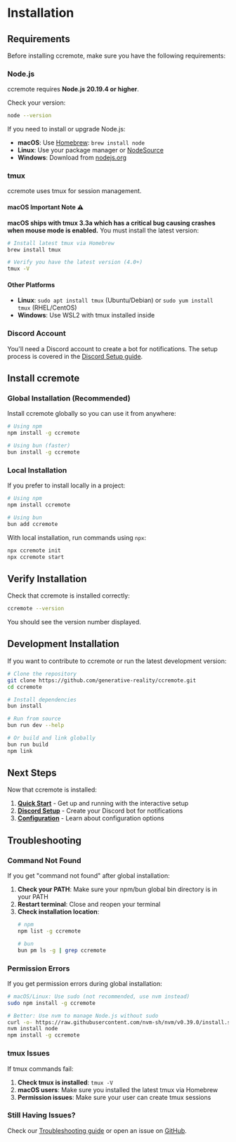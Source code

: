 # Installation

## Requirements

Before installing ccremote, make sure you have the following requirements:

### Node.js
ccremote requires **Node.js 20.19.4 or higher**.

Check your version:
```bash
node --version
```

If you need to install or upgrade Node.js:
- **macOS**: Use [Homebrew](https://brew.sh/): `brew install node`
- **Linux**: Use your package manager or [NodeSource](https://github.com/nodesource/distributions)
- **Windows**: Download from [nodejs.org](https://nodejs.org/)

### tmux

ccremote uses tmux for session management. 

#### macOS Important Note ⚠️
**macOS ships with tmux 3.3a which has a critical bug causing crashes when mouse mode is enabled.** You must install the latest version:

```bash
# Install latest tmux via Homebrew
brew install tmux

# Verify you have the latest version (4.0+)
tmux -V
```

#### Other Platforms
- **Linux**: `sudo apt install tmux` (Ubuntu/Debian) or `sudo yum install tmux` (RHEL/CentOS)
- **Windows**: Use WSL2 with tmux installed inside

### Discord Account
You'll need a Discord account to create a bot for notifications. The setup process is covered in the [Discord Setup guide](./discord-setup.md).

## Install ccremote

### Global Installation (Recommended)

Install ccremote globally so you can use it from anywhere:

```bash
# Using npm
npm install -g ccremote

# Using bun (faster)
bun install -g ccremote
```

### Local Installation

If you prefer to install locally in a project:

```bash
# Using npm
npm install ccremote

# Using bun
bun add ccremote
```

With local installation, run commands using `npx`:
```bash
npx ccremote init
npx ccremote start
```

## Verify Installation

Check that ccremote is installed correctly:

```bash
ccremote --version
```

You should see the version number displayed.

## Development Installation

If you want to contribute to ccremote or run the latest development version:

```bash
# Clone the repository
git clone https://github.com/generative-reality/ccremote.git
cd ccremote

# Install dependencies
bun install

# Run from source
bun run dev --help

# Or build and link globally
bun run build
npm link
```

## Next Steps

Now that ccremote is installed:

1. **[Quick Start](./quick-start.md)** - Get up and running with the interactive setup
2. **[Discord Setup](./discord-setup.md)** - Create your Discord bot for notifications
3. **[Configuration](./configuration.md)** - Learn about configuration options

## Troubleshooting

### Command Not Found

If you get "command not found" after global installation:

1. **Check your PATH**: Make sure your npm/bun global bin directory is in your PATH
2. **Restart terminal**: Close and reopen your terminal
3. **Check installation location**: 
   ```bash
   # npm
   npm list -g ccremote
   
   # bun  
   bun pm ls -g | grep ccremote
   ```

### Permission Errors

If you get permission errors during global installation:

```bash
# macOS/Linux: Use sudo (not recommended, use nvm instead)
sudo npm install -g ccremote

# Better: Use nvm to manage Node.js without sudo
curl -o- https://raw.githubusercontent.com/nvm-sh/nvm/v0.39.0/install.sh | bash
nvm install node
npm install -g ccremote
```

### tmux Issues

If tmux commands fail:

1. **Check tmux is installed**: `tmux -V`
2. **macOS users**: Make sure you installed the latest tmux via Homebrew
3. **Permission issues**: Make sure your user can create tmux sessions

### Still Having Issues?

Check our [Troubleshooting guide](./troubleshooting.md) or open an issue on [GitHub](https://github.com/generative-reality/ccremote/issues).